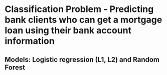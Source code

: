 # Classification Problem - Predicting bank clients who can get a mortgage loan using their bank account information 
## Models: Logistic regression (L1, L2) and Random Forest

